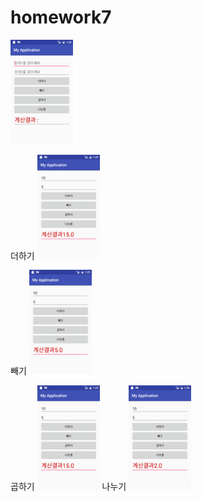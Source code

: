 # homework7
<img width=100 src='https://github.com/jsy2540/homework7/blob/master/app/pics/s1.png'>

더하기
<img width=100 src='https://github.com/jsy2540/homework7/blob/master/app/pics/pls.png'>

빼기
<img width=100 src='https://github.com/jsy2540/homework7/blob/master/app/pics/mia.png'>

곱하기
<img width=100 src='https://github.com/jsy2540/homework7/blob/master/app/pics/pls.png'>
나누기
<img width=100 src='https://github.com/jsy2540/homework7/blob/master/app/pics/nau.png'>

